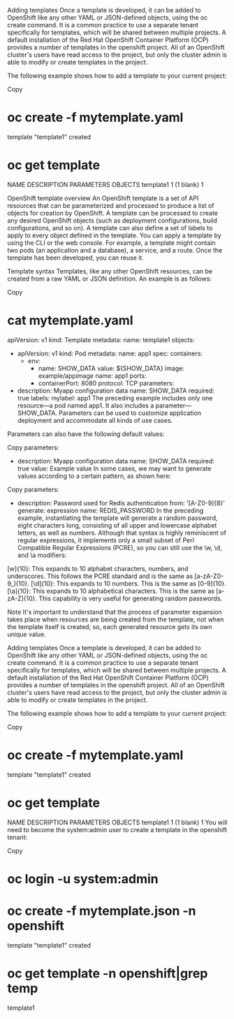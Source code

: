 Adding templates
Once a template is developed, it can be added to OpenShift like any other YAML or JSON-defined objects, using the oc create command. It is a common practice to use a separate tenant specifically for templates, which will be shared between multiple projects. A default installation of the Red Hat OpenShift Container Platform (OCP) provides a number of templates in the openshift project. All of an OpenShift cluster's users have read access to the project, but only the cluster admin is able to modify or create templates in the project.

The following example shows how to add a template to your current project:

Copy
# oc create -f mytemplate.yaml
template "template1" created

# oc get template
NAME        DESCRIPTION    PARAMETERS    OBJECTS
template1                  1 (1 blank)   1


OpenShift template overview
An OpenShift template is a set of API resources that can be parameterized and processed to produce a list of objects for creation by OpenShift. A template can be processed to create any desired OpenShift objects (such as deployment configurations, build configurations, and so on). A template can also define a set of labels to apply to every object defined in the template. You can apply a template by using the CLI or the web console. For example, a template might contain two pods (an application and a database), a service, and a route. Once the template has been developed, you can reuse it.

 

 

Template syntax
Templates, like any other OpenShift resources, can be created from a raw YAML or JSON definition. An example is as follows:

Copy
# cat mytemplate.yaml
apiVersion: v1
kind: Template 
metadata:
  name: template1
objects: 
- apiVersion: v1
  kind: Pod
  metadata:
    name: app1
  spec:
    containers:
    - env:
      - name: SHOW_DATA
        value: ${SHOW_DATA} 
      image: example/appimage
      name: app1
      ports:
      - containerPort: 8080
        protocol: TCP
parameters: 
- description: Myapp configuration data
  name: SHOW_DATA
  required: true
labels: 
  mylabel: app1
The preceding example includes only one resource—a pod named app1. It also includes a parameter—SHOW_DATA. Parameters can be used to customize application deployment and accommodate all kinds of use cases.

 

 

Parameters can also have the following default values: 

Copy
parameters: 
- description: Myapp configuration data
  name: SHOW_DATA
  required: true
  value: Example value
In some cases, we may want to generate values according to a certain pattern, as shown here:

Copy
parameters:
  - description: Password used for Redis authentication
    from: '[A-Z0-9]{8}'
    generate: expression
    name: REDIS_PASSWORD
In the preceding example, instantiating the template will generate a random password, eight characters long, consisting of all upper and lowercase alphabet letters, as well as numbers. Although that syntax is highly reminiscent of regular expressions, it implements only a small subset of Perl Compatible Regular Expressions (PCRE), so you can still use the \w, \d, and \a modifiers:

[w]{10}: This expands to 10 alphabet characters, numbers, and underscores. This follows the PCRE standard and is the same as [a-zA-Z0-9_]{10}.
[\d]{10}: This expands to 10 numbers. This is the same as [0-9]{10}.
 [\a]{10}: This expands to 10 alphabetical characters. This is the same as [a-zA-Z]{10}.
This capability is very useful for generating random passwords.

Note
It's important to understand that the process of parameter expansion takes place when resources are being created from the template, not when the template itself is created; so, each generated resource gets its own unique value.

Adding templates
Once a template is developed, it can be added to OpenShift like any other YAML or JSON-defined objects, using the oc create command. It is a common practice to use a separate tenant specifically for templates, which will be shared between multiple projects. A default installation of the Red Hat OpenShift Container Platform (OCP) provides a number of templates in the openshift project. All of an OpenShift cluster's users have read access to the project, but only the cluster admin is able to modify or create templates in the project.

The following example shows how to add a template to your current project:

Copy
# oc create -f mytemplate.yaml
template "template1" created

# oc get template
NAME        DESCRIPTION    PARAMETERS    OBJECTS
template1                  1 (1 blank)   1
You will need to become the system:admin user to create a template in the openshift tenant:

Copy
# oc login -u system:admin

# oc create -f mytemplate.json -n openshift
template "template1" created

# oc get template -n openshift|grep temp
template1